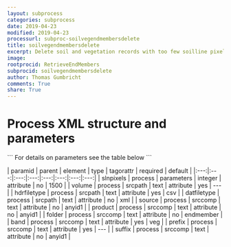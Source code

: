 ```yaml
---
layout: subprocess
categories: subprocess
date: 2019-04-23
modified: 2019-04-23
processurl: subproc-soilvegendmembersdelete
title: soilvegendmembersdelete
excerpt: Delete soil and vegetation records with too few soilline pixels
image: 
rootprocid: RetrieveEndMembers
subprocid: soilvegendmembersdelete
author: Thomas Gumbricht
comments: True
share: True
---
```


<h1 class='foot-description'>Process XML structure and parameters</h1>
```
For details on parameters see the table below
<?xml version="1.0" ?>
<process>
  <!--Generated from python-->
  <userproj plotid="yourplotid" projectid="yourprojectid" siteid="yoursiteid" system="systemid" tractid="yourtractid" userid="youruserid"/>
  <period endday="DD" endmonth="MM" endyear="YYYY" seasonendday="DD" seasonendmonth="MM" seasonstartday="DD" seasonstartmonth="MM" startday="DD" startmonth="MM" startyear="YYYY" timestep="timestep"/>
  <parameters slnpixels="xyz"/>
  <srcpath datfiletype="txtstring" hdrfiletype="txtstring" volume="txtstring"/>
  <srccomp band="txtstring" folder="txtstring" prefix="txtstring" product="txtstring" source="txtstring" suffix="txtstring"/>
</process>
```

| paramid | parent | element | type | tagorattr | required | default |
|:---:|:---:|:---:|:---:|:---:|:---:|:---:|:---:|
| slnpixels | process | parameters | integer | attribute | no | 1500 |
| volume | process | srcpath | text | attribute | yes | --- |
| hdrfiletype | process | srcpath | text | attribute | yes | csv |
| datfiletype | process | srcpath | text | attribute | no | xml |
| source | process | srccomp | text | attribute | no | anyid1 |
| product | process | srccomp | text | attribute | no | anyid1 |
| folder | process | srccomp | text | attribute | no | endmember |
| band | process | srccomp | text | attribute | yes | veg |
| prefix | process | srccomp | text | attribute | yes | --- |
| suffix | process | srccomp | text | attribute | no | anyid1 |
